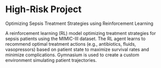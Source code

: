 # High-Risk Project
Optimizing Sepsis Treatment Strategies using Reinforcement Learning

A reinforcement learning (RL) model optimizing treatment strategies for sepsis patients using the MIMIC-III dataset. The RL agent learns to recommend optimal treatment actions (e.g., antibiotics, fluids, vasopressors) based on patient state to maximize survival rates and minimize complications. Gymnasium is used to create a custom environment simulating patient trajectories.

